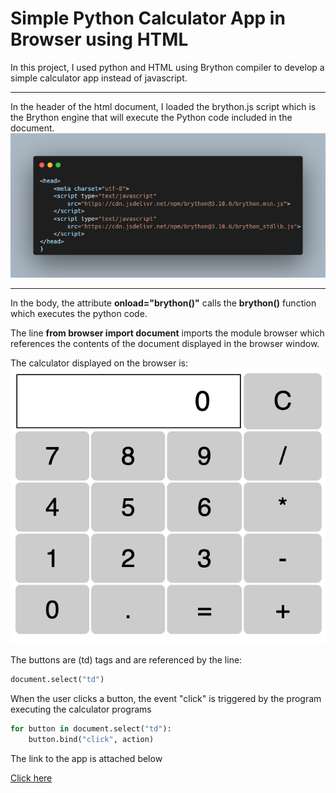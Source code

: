 # Simple Python Calculator App in Browser using HTML

In this project, I used python and HTML using Brython compiler to develop a simple calculator app instead of javascript. 

---

In the header of the html document, I loaded the brython.js script which is the Brython engine that will execute the Python code included in the document. 
![](brython.png)

---
In the body, the attribute __onload="brython()"__ calls the **brython()** function which executes the python code. 

The line **from browser import document** imports the module browser which references the contents of the document displayed in the browser window.

The calculator displayed on the browser is: 
![](calculator.png)

The buttons are (td) tags and are referenced by the line:
```python
document.select("td")
```
When the user clicks a button, the event "click" is triggered by the program executing the calculator programs
```python
for button in document.select("td"):
    button.bind("click", action)
```
The link to the app is attached below

[Click here]( https://calculatorappbrython.netlify.app "Calculator")